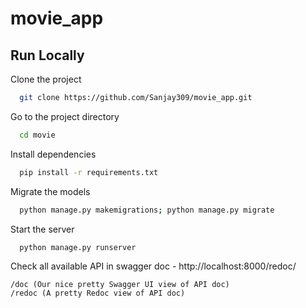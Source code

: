 
# movie_app



## Run Locally

Clone the project

```bash
  git clone https://github.com/Sanjay309/movie_app.git
```

Go to the project directory

```bash
  cd movie
```

Install dependencies

```bash
  pip install -r requirements.txt
```
Migrate the models

```bash
  python manage.py makemigrations; python manage.py migrate
```

Start the server

```bash
  python manage.py runserver
```

Check all available API in swagger doc - http://localhost:8000/redoc/

    /doc (Our nice pretty Swagger UI view of API doc)
    /redoc (A pretty Redoc view of API doc)


